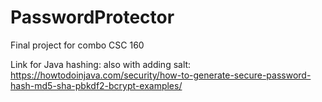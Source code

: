 # PasswordProtector
Final project for combo CSC 160

Link for Java hashing: also with adding salt:
https://howtodoinjava.com/security/how-to-generate-secure-password-hash-md5-sha-pbkdf2-bcrypt-examples/

